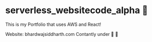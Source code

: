   # serverless_websitecode_alpha :art:

  This is my Portfolio that uses AWS and React!

  Website: bhardwajsiddharth.com
  Contantly under :construction_worker: :wrench:
  
